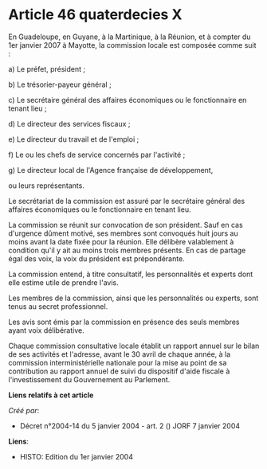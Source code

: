 # Article 46 quaterdecies X

En Guadeloupe, en Guyane, à la Martinique, à la Réunion, et à compter du 1er janvier 2007 à Mayotte, la commission locale est
composée comme suit :

a) Le préfet, président ;

b) Le trésorier-payeur général ;

c) Le secrétaire général des affaires économiques ou le fonctionnaire en tenant lieu ;

d) Le directeur des services fiscaux ;

e) Le directeur du travail et de l'emploi ;

f) Le ou les chefs de service concernés par l'activité ;

g) Le directeur local de l'Agence française de développement,

ou leurs représentants.

Le secrétariat de la commission est assuré par le secrétaire général des affaires économiques ou le fonctionnaire en tenant
lieu.

La commission se réunit sur convocation de son président. Sauf en cas d'urgence dûment motivé, ses membres sont convoqués
huit jours au moins avant la date fixée pour la réunion. Elle délibère valablement à condition qu'il y ait au moins trois
membres présents. En cas de partage égal des voix, la voix du président est prépondérante.

La commission entend, à titre consultatif, les personnalités et experts dont elle estime utile de prendre l'avis.

Les membres de la commission, ainsi que les personnalités ou experts, sont tenus au secret professionnel.

Les avis sont émis par la commission en présence des seuls membres ayant voix délibérative.

Chaque commission consultative locale établit un rapport annuel sur le bilan de ses activités et l'adresse, avant le 30 avril
de chaque année, à la commission interministérielle nationale pour la mise au point de sa contribution au rapport annuel de
suivi du dispositif d'aide fiscale à l'investissement du Gouvernement au Parlement.

**Liens relatifs à cet article**

_Créé par_:

  - Décret n°2004-14 du 5 janvier 2004 - art. 2 () JORF 7 janvier 2004

**Liens**:

  - HISTO: Edition du 1er janvier 2004
